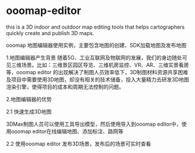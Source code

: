 # ooomap-editor
this is a 3D indoor and outdoor map editing tools that helps cartographers quickly create and publish 3D maps.

ooomap 地图编辑器使用实例，主要包含地图的创建、SDK加载地图及发布地图

1.地图编辑器产生背景
随着5G、工业互联网及物联网的发展，我们的身边随处可见三维场景。比如：三维景区园区导览、三维机房监控、VR、AR、三维实景看房等，ooomap editor 的出现解决了制图人员效率低下，3D制图材料资源共享困难及项目中需要使用3D地图，却没有相关的技术储备，投入大量精力去研发3D地图渲染引擎，使得项目的成本和周期无法控制的问题。

2.地图编辑器的优势

2.1 快速生成3D地图

3DMax制图人员可以使用工具导出模型，然后使用导入到ooomap editor中，使用ooomap editor在线编辑地图、添加标注、路网等

2.2 
使用ooomap editor 发布3D场景，发布后的场景可实时查看



